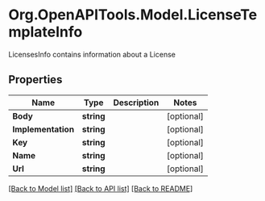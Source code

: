 # Org.OpenAPITools.Model.LicenseTemplateInfo
LicensesInfo contains information about a License

## Properties

Name | Type | Description | Notes
------------ | ------------- | ------------- | -------------
**Body** | **string** |  | [optional] 
**Implementation** | **string** |  | [optional] 
**Key** | **string** |  | [optional] 
**Name** | **string** |  | [optional] 
**Url** | **string** |  | [optional] 

[[Back to Model list]](../README.md#documentation-for-models) [[Back to API list]](../README.md#documentation-for-api-endpoints) [[Back to README]](../README.md)

